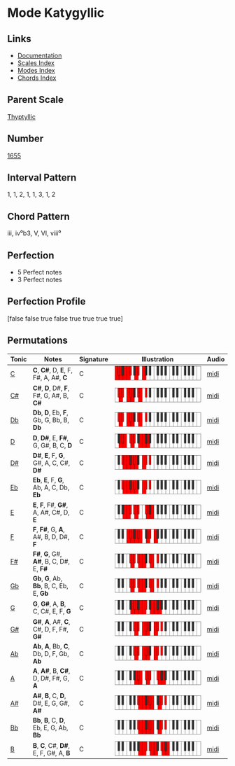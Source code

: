 # Mode Katygyllic

## Links

- [Documentation](README.md)
- [Scales Index](Scales.md)
- [Modes Index](Modes.md)
- [Chords Index](Chords.md)

## Parent Scale

[Thyptyllic](ScaleThyptyllic.md)

## Number

[1655](https://ianring.com/musictheory/scales/1655)

## Interval Pattern

1, 1, 2, 1, 1, 3, 1, 2

## Chord Pattern

iii, iv⁰b3, V, VI, viii⁰

## Perfection

- 5 Perfect notes
- 3 Perfect notes

## Perfection Profile

[false false true false true true true true]

## Permutations

| Tonic | Notes | Signature | Illustration | Audio |
|-------|-------|-----------|--------------|-------|
| [C](ModeCNaturalKatygyllic.md) | **C**, **C#**, D, **E**, F, F#, A, A#, **C** | C | ![CNaturalKatygyllic](ModeCNaturalKatygyllic.png) | [midi](https://github.com/edipermadi/music/blob/main/docs/ModeCNaturalKatygyllic.mid?raw=true) |
| [C#](ModeCSharpKatygyllic.md) | **C#**, **D**, D#, **F**, F#, G, A#, B, **C#** | C | ![CSharpKatygyllic](ModeCSharpKatygyllic.png) | [midi](https://github.com/edipermadi/music/blob/main/docs/ModeCSharpKatygyllic.mid?raw=true) |
| [Db](ModeDFlatKatygyllic.md) | **Db**, **D**, Eb, **F**, Gb, G, Bb, B, **Db** | C | ![DFlatKatygyllic](ModeDFlatKatygyllic.png) | [midi](https://github.com/edipermadi/music/blob/main/docs/ModeDFlatKatygyllic.mid?raw=true) |
| [D](ModeDNaturalKatygyllic.md) | **D**, **D#**, E, **F#**, G, G#, B, C, **D** | C | ![DNaturalKatygyllic](ModeDNaturalKatygyllic.png) | [midi](https://github.com/edipermadi/music/blob/main/docs/ModeDNaturalKatygyllic.mid?raw=true) |
| [D#](ModeDSharpKatygyllic.md) | **D#**, **E**, F, **G**, G#, A, C, C#, **D#** | C | ![DSharpKatygyllic](ModeDSharpKatygyllic.png) | [midi](https://github.com/edipermadi/music/blob/main/docs/ModeDSharpKatygyllic.mid?raw=true) |
| [Eb](ModeEFlatKatygyllic.md) | **Eb**, **E**, F, **G**, Ab, A, C, Db, **Eb** | C | ![EFlatKatygyllic](ModeEFlatKatygyllic.png) | [midi](https://github.com/edipermadi/music/blob/main/docs/ModeEFlatKatygyllic.mid?raw=true) |
| [E](ModeENaturalKatygyllic.md) | **E**, **F**, F#, **G#**, A, A#, C#, D, **E** | C | ![ENaturalKatygyllic](ModeENaturalKatygyllic.png) | [midi](https://github.com/edipermadi/music/blob/main/docs/ModeENaturalKatygyllic.mid?raw=true) |
| [F](ModeFNaturalKatygyllic.md) | **F**, **F#**, G, **A**, A#, B, D, D#, **F** | C | ![FNaturalKatygyllic](ModeFNaturalKatygyllic.png) | [midi](https://github.com/edipermadi/music/blob/main/docs/ModeFNaturalKatygyllic.mid?raw=true) |
| [F#](ModeFSharpKatygyllic.md) | **F#**, **G**, G#, **A#**, B, C, D#, E, **F#** | C | ![FSharpKatygyllic](ModeFSharpKatygyllic.png) | [midi](https://github.com/edipermadi/music/blob/main/docs/ModeFSharpKatygyllic.mid?raw=true) |
| [Gb](ModeGFlatKatygyllic.md) | **Gb**, **G**, Ab, **Bb**, B, C, Eb, E, **Gb** | C | ![GFlatKatygyllic](ModeGFlatKatygyllic.png) | [midi](https://github.com/edipermadi/music/blob/main/docs/ModeGFlatKatygyllic.mid?raw=true) |
| [G](ModeGNaturalKatygyllic.md) | **G**, **G#**, A, **B**, C, C#, E, F, **G** | C | ![GNaturalKatygyllic](ModeGNaturalKatygyllic.png) | [midi](https://github.com/edipermadi/music/blob/main/docs/ModeGNaturalKatygyllic.mid?raw=true) |
| [G#](ModeGSharpKatygyllic.md) | **G#**, **A**, A#, **C**, C#, D, F, F#, **G#** | C | ![GSharpKatygyllic](ModeGSharpKatygyllic.png) | [midi](https://github.com/edipermadi/music/blob/main/docs/ModeGSharpKatygyllic.mid?raw=true) |
| [Ab](ModeAFlatKatygyllic.md) | **Ab**, **A**, Bb, **C**, Db, D, F, Gb, **Ab** | C | ![AFlatKatygyllic](ModeAFlatKatygyllic.png) | [midi](https://github.com/edipermadi/music/blob/main/docs/ModeAFlatKatygyllic.mid?raw=true) |
| [A](ModeANaturalKatygyllic.md) | **A**, **A#**, B, **C#**, D, D#, F#, G, **A** | C | ![ANaturalKatygyllic](ModeANaturalKatygyllic.png) | [midi](https://github.com/edipermadi/music/blob/main/docs/ModeANaturalKatygyllic.mid?raw=true) |
| [A#](ModeASharpKatygyllic.md) | **A#**, **B**, C, **D**, D#, E, G, G#, **A#** | C | ![ASharpKatygyllic](ModeASharpKatygyllic.png) | [midi](https://github.com/edipermadi/music/blob/main/docs/ModeASharpKatygyllic.mid?raw=true) |
| [Bb](ModeBFlatKatygyllic.md) | **Bb**, **B**, C, **D**, Eb, E, G, Ab, **Bb** | C | ![BFlatKatygyllic](ModeBFlatKatygyllic.png) | [midi](https://github.com/edipermadi/music/blob/main/docs/ModeBFlatKatygyllic.mid?raw=true) |
| [B](ModeBNaturalKatygyllic.md) | **B**, **C**, C#, **D#**, E, F, G#, A, **B** | C | ![BNaturalKatygyllic](ModeBNaturalKatygyllic.png) | [midi](https://github.com/edipermadi/music/blob/main/docs/ModeBNaturalKatygyllic.mid?raw=true) |

